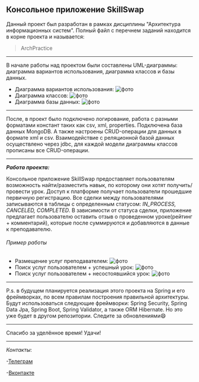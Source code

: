 **Консольное приложение SkillSwap**
---
Данный проект был разработан в рамках дисциплины "Архитектура информационных систем".
Полный файл с перечнем заданий находится в корне проекта и называется:
>ArchPractice
---
В начале работы над проектом были составлены UML-диаграммы: диаграмма вариантов использования, диаграмма классов
и базы данных.
- Диаграмма вариантов использования: 
![фото](img/UseCaseDiagram.png)
- Диаграмма классов:
![фото](img/ClassDiagram.png)
- Диаграмма базы данных:
![фото](img/ErDiagram.png)
---

После, в проект было подключено логирование, работа с разными форматами констант таких как 
csv, xml, properties. Подключена база данных MongoDB. А также настроены CRUD-операции для данных
в формате xml и csv. Взаимодействие с реляционной базой данных осуществлено через jdbc, для каждой
модели диаграммы классов прописаны все CRUD-операции.

---
***Работа проекта:***

Консольное приложение SkillSwap предоставляет пользователям возможность найти/разместить навык, 
по которому они хотят получить/провести урок. Доступ к платформе получает пользователи прошедшие
первичную регистрацию. Все сделки между пользователями записываются в таблицы с определенным статусом:
*IN_PROCESS, CANCELED, COMPLETED*. В зависимости от статуса сделки, приложение предлагает 
пользователю оставить отзыв о проведенном уроке(рейтинг + комментарий), которые после суммируются и
добавляются в данные к преподавателю.
###### Пример работы 

- Размещение услуг преподавателем:
![фото](img/RegistrationUser+Skill.png)
- Поиск услуг пользователем + успешный урок:
![фото](img/SuccessSkillSwap.png)
- Поиск услуг пользователем + несостоявшийся урок:
![фото](img/NotSuccessSkillSwap.png)
---

P.s. в будущем планируется реализация этого проекта на Spring и его фреймворках, по всем
правилам построения правильной архитектуры. Будут использоваться следующие фреймворки: 
Spring Security, Spring Data Jpa, Spring Boot, Spring Validator, а также ORM Hibernate. Но 
это уже будет в другом репозитории. Следите за обновлениями😄

---
Спасибо за уделённое время! Удачи!

---
_Контакты_:

-[Телеграм](https://t.me/mamin_biker)

-[Вконтакте](https://vk.com/mamin.biker)


